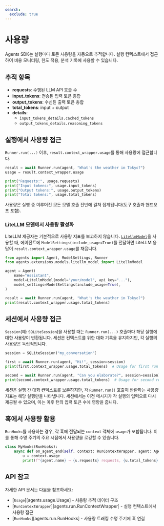 ```yaml
---
search:
  exclude: true
---
```

# 사용량

Agents SDK는 실행마다 토큰 사용량을 자동으로 추적합니다. 실행 컨텍스트에서 접근하여 비용 모니터링, 한도 적용, 분석 기록에 사용할 수 있습니다.

## 추적 항목

- **requests**: 수행된 LLM API 호출 수
- **input_tokens**: 전송된 입력 토큰 총합
- **output_tokens**: 수신된 출력 토큰 총합
- **total_tokens**: input + output
- **details**:
  - `input_tokens_details.cached_tokens`
  - `output_tokens_details.reasoning_tokens`

## 실행에서 사용량 접근

`Runner.run(...)` 이후, `result.context_wrapper.usage`를 통해 사용량에 접근합니다.

```python
result = await Runner.run(agent, "What's the weather in Tokyo?")
usage = result.context_wrapper.usage

print("Requests:", usage.requests)
print("Input tokens:", usage.input_tokens)
print("Output tokens:", usage.output_tokens)
print("Total tokens:", usage.total_tokens)
```

사용량은 실행 중 이루어진 모든 모델 호출 전반에 걸쳐 집계됩니다(도구 호출과 핸드오프 포함).

### LiteLLM 모델에서 사용량 활성화

LiteLLM 제공자는 기본적으로 사용량 지표를 보고하지 않습니다. [`LitellmModel`](models/litellm.md)을 사용할 때, 에이전트에 `ModelSettings(include_usage=True)`를 전달하면 LiteLLM 응답이 `result.context_wrapper.usage`를 채웁니다.

```python
from agents import Agent, ModelSettings, Runner
from agents.extensions.models.litellm_model import LitellmModel

agent = Agent(
    name="Assistant",
    model=LitellmModel(model="your/model", api_key="..."),
    model_settings=ModelSettings(include_usage=True),
)

result = await Runner.run(agent, "What's the weather in Tokyo?")
print(result.context_wrapper.usage.total_tokens)
```

## 세션에서 사용량 접근

`Session`(예: `SQLiteSession`)을 사용할 때는 `Runner.run(...)` 호출마다 해당 실행에 대한 사용량이 반환됩니다. 세션은 컨텍스트를 위한 대화 기록을 유지하지만, 각 실행의 사용량은 독립적입니다.

```python
session = SQLiteSession("my_conversation")

first = await Runner.run(agent, "Hi!", session=session)
print(first.context_wrapper.usage.total_tokens)  # Usage for first run

second = await Runner.run(agent, "Can you elaborate?", session=session)
print(second.context_wrapper.usage.total_tokens)  # Usage for second run
```

세션은 실행 간 대화 컨텍스트를 보존하지만, 각 `Runner.run()` 호출이 반환하는 사용량 지표는 해당 실행만을 나타냅니다. 세션에서는 이전 메시지가 각 실행의 입력으로 다시 제공될 수 있으며, 이는 이후 턴의 입력 토큰 수에 영향을 줍니다.

## 훅에서 사용량 활용

`RunHooks`를 사용하는 경우, 각 훅에 전달되는 `context` 객체에 `usage`가 포함됩니다. 이를 통해 수명 주기의 주요 시점에서 사용량을 로깅할 수 있습니다.

```python
class MyHooks(RunHooks):
    async def on_agent_end(self, context: RunContextWrapper, agent: Agent, output: Any) -> None:
        u = context.usage
        print(f"{agent.name} → {u.requests} requests, {u.total_tokens} total tokens")
```

## API 참고

자세한 API 문서는 다음을 참조하세요:

-   [`Usage`][agents.usage.Usage] - 사용량 추적 데이터 구조
-   [`RunContextWrapper`][agents.run.RunContextWrapper] - 실행 컨텍스트에서 사용량 접근
-   [`RunHooks`][agents.run.RunHooks] - 사용량 트래킹 수명 주기에 훅 연결